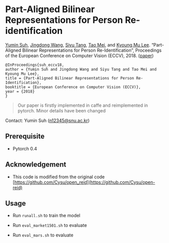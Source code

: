 # Part-Aligned Bilinear Representations for Person Re-identification

[Yumin Suh](https://cv.snu.ac.kr/~ysuh), 
[Jingdong Wang](https://jingdongwang2017.github.io/), 
[Siyu Tang](https://ps.is.tuebingen.mpg.de/person/stang), 
[Tao Mei](https://sites.google.com/view/tao-mei), 
and [Kyoung Mu Lee](https://cv.snu.ac.kr/~kmlee). “Part-Aligned Bilinear Representations for Person Re-Identification”, Proceedings of the European Conference on Computer Vision (ECCV), 2018.
([paper](https://cv.snu.ac.kr/publication/conf/2018/reid_eccv18.pdf))

```
@InProceedings{suh_eccv18,
author = {Yumin Suh and Jingdong Wang and Siyu Tang and Tao Mei and Kyoung Mu Lee},
title = {Part-Aligned Bilinear Representations for Person Re-Identification},
booktitle = {European Conference on Computer Vision (ECCV)},
year = {2018}
}
```

>Our paper is firstly implemented in caffe and reimplemented in pytorch. Minor details have been changed

Contact: Yumin Suh (n12345@snu.ac.kr)

## Prerequisite
- Pytorch 0.4

## Acknowledgement
- This code is modified from the original code [https://github.com/Cysu/open_reid](https://github.com/Cysu/open-reid)

## Usage

- Run `runall.sh` to train the model

- Run `eval_market1501.sh` to evaluate

- Run `eval_mars.sh` to evaluate
